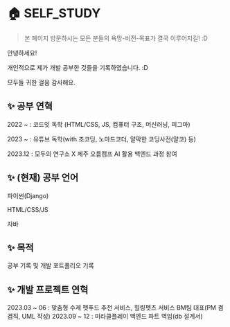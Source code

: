 # 🏠 SELF_STUDY
> 본 페이지 방문하시는 모든 분들의 욕망-비전-목표가 결국 이루어지길! :D

안녕하세요!

개인적으로 제가 개발 공부한 것들을 기록하였습니다. :D

모두들 귀한 걸음 감사해요.

## ✨  공부 연혁 
2022 ~ : 코드잇 독학 (HTML/CSS, JS, 컴퓨터 구조, 머신러닝, 피그마)

2023 ~ : 유튜브 독학(with 조코딩, 노마드코더, 얄팍한 코딩사전(얄코) 등)

2023.12 : 모두의 연구소 X 제주 오름캠프 AI 활용 백엔드 과정 참여

## ✨  (현재) 공부 언어
파이썬(Django)

HTML/CSS/JS

자바

## ✨ 목적
공부 기록 및 개발 포트폴리오 기록

## ✨ 개발 프로젝트 연혁
2023.03 ~ 06 : 맞춤형 수제 펫푸드 추천 서비스, 힐링펫츠 서비스 BM팀 대표(PM 겸겸직, UML 작성)
2023.09 ~ 12 : 미라클플레이 백엔드 파트 역임(db 설계서)
